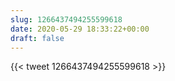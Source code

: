 ```yaml
---
slug: 1266437494255599618
date: 2020-05-29 18:33:22+00:00
draft: false
---
```


{{< tweet 1266437494255599618 >}}
